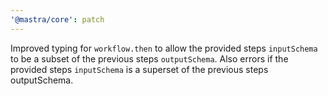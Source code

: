```yaml
---
'@mastra/core': patch
---
```


Improved typing for `workflow.then` to allow the provided steps `inputSchema` to be a subset of the previous steps `outputSchema`. Also errors if the provided steps `inputSchema` is a superset of the previous steps outputSchema.
